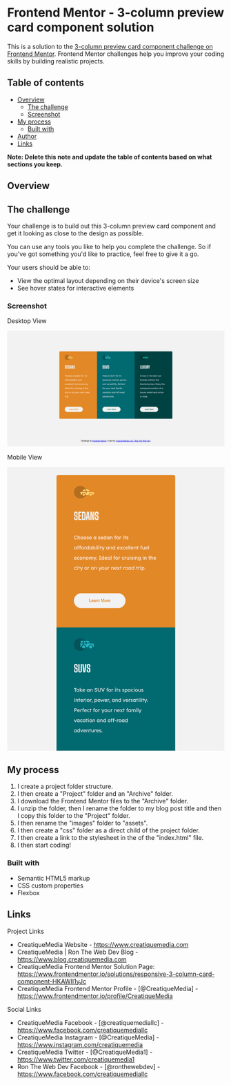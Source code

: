 # Frontend Mentor - 3-column preview card component solution

This is a solution to the [3-column preview card component challenge on Frontend Mentor](https://www.frontendmentor.io/challenges/3column-preview-card-component-pH92eAR2-). Frontend Mentor challenges help you improve your coding skills by building realistic projects.

## Table of contents

- [Overview](#overview)
  - [The challenge](#the-challenge)
  - [Screenshot](#screenshot)
- [My process](#my-process)
  - [Built with](#built-with)
- [Author](#links)
- [Links](#links)

**Note: Delete this note and update the table of contents based on what sections you keep.**

## Overview

## The challenge

Your challenge is to build out this 3-column preview card component and get it looking as close to the design as possible.

You can use any tools you like to help you complete the challenge. So if you've got something you'd like to practice, feel free to give it a go.

Your users should be able to:

- View the optimal layout depending on their device's screen size
- See hover states for interactive elements

### Screenshot

Desktop View

![](./assets/screenshots/desktop-view.png)

Mobile View

![](./assets/screenshots/mobile-view.png)

## My process

1. I create a project folder structure.
2. I then create a "Project" folder and an "Archive" folder.
3. I download the Frontend Mentor files to the "Archive" folder.
4. I unzip the folder, then I rename the folder to my blog post title and then I copy this folder to the "Project" folder.
5. I then rename the "images" folder to "assets".
6. I then create a "css" folder as a direct child of the project folder.
7. I then create a link to the stylesheet in the <head> of the "index.html" file.
8. I then start coding!

### Built with

- Semantic HTML5 markup
- CSS custom properties
- Flexbox

## Links

Project Links

- CreatiqueMedia Website - https://www.creatiquemedia.com
- CreatiqueMedia | Ron The Web Dev Blog - https://www.blog.creatiquemedia.com
- CreatiqueMedia Frontend Mentor Solution Page: https://www.frontendmentor.io/solutions/responsive-3-column-card-component-HKAWIl1yJc
- CreatiqueMedia Frontend Mentor Profile - [@CreatiqueMedia] - https://www.frontendmentor.io/profile/CreatiqueMedia

Social Links

- CreatiqueMedia Facebook - [@creatiquemediallc] - https://www.facebook.com/creatiquemediallc
- CreatiqueMedia Instagram - [@CreatiqueMedia] - https://www.instagram.com/creatiquemedia
- CreatiqueMedia Twitter - [@CreatiqueMedia1] - https://www.twitter.com/creatiquemedia1
- Ron The Web Dev Facebook - [@ronthewebdev] - https://www.facebook.com/creatiquemediallc
